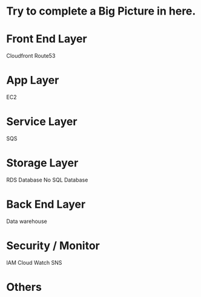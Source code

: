 
# Try to complete a Big Picture in here.

# Front End Layer
Cloudfront
Route53

# App Layer
EC2

# Service Layer
SQS

# Storage Layer
RDS Database
No SQL Database

# Back End Layer
Data warehouse

# Security / Monitor
IAM 
Cloud Watch
SNS

# Others
